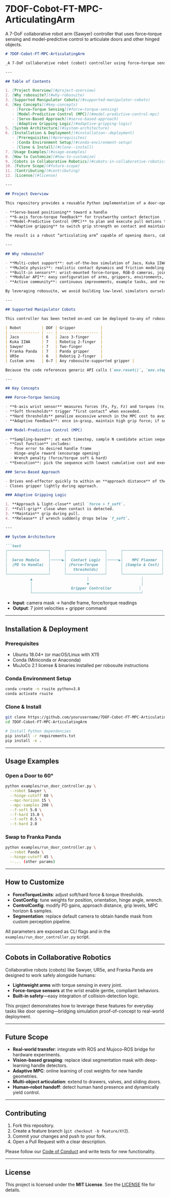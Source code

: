 # 7DOF-Cobot-FT-MPC-ArticulatingArm
A 7-DoF collaborative robot arm (Sawyer) controller that uses force–torque sensing and model-predictive control to articulate doors and other hinged objects.
````markdown
# 7DOF-Cobot-FT-MPC-ArticulatingArm

_A 7-DoF collaborative robot (cobot) controller using force–torque sensing and Model-Predictive Control (MPC) to articulate doors and other hinged objects in robosuite._

---

## Table of Contents

1. [Project Overview](#project-overview)  
2. [Why robosuite?](#why-robosuite)  
3. [Supported Manipulator Cobots](#supported-manipulator-cobots)  
4. [Key Concepts](#key-concepts)  
   - [Force–Torque Sensing](#force–torque-sensing)  
   - [Model-Predictive Control (MPC)](#model-predictive-control-mpc)  
   - [Servo-Based Approach](#servo-based-approach)  
   - [Adaptive Gripping Logic](#adaptive-gripping-logic)  
5. [System Architecture](#system-architecture)  
6. [Installation & Deployment](#installation--deployment)  
   - [Prerequisites](#prerequisites)  
   - [Conda Environment Setup](#conda-environment-setup)  
   - [Clone & Install](#clone--install)  
7. [Usage Examples](#usage-examples)  
8. [How to Customize](#how-to-customize)  
9. [Cobots in Collaborative Robotics](#cobots-in-collaborative-robotics)  
10. [Future Scope](#future-scope)  
11. [Contributing](#contributing)  
12. [License](#license)  

---

## Project Overview

This repository provides a reusable Python implementation of a door-opening controller for collaborative robot arms in [robosuite](https://github.com/StanfordVL/robosuite). It seamlessly blends:

- **Servo-based positioning** toward a handle  
- **6-axis force–torque feedback** for trustworthy contact detection  
- **Model-Predictive Control (MPC)** to plan and execute pull motions that minimize pose, hinge-angle, and wrench costs  
- **Adaptive gripping** to switch grip strength on contact and maintain a secure grasp  

The result is a robust “articulating arm” capable of opening doors, cabinets, valves—and any hinged object—across multiple robot platforms.

---

## Why robosuite?

- **Multi-cobot support**: out-of-the-box simulation of Jaco, Kuka IIWA, Sawyer, Franka Panda, UR5e, and more.  
- **MuJoCo physics**: realistic contact dynamics and friction modeling.  
- **Built-in sensors**: wrist-mounted force–torque, RGB-D cameras, joint encoders.  
- **Modular API**: easy configuration of arms, grippers, environments, and control loops.  
- **Active community**: continuous improvements, example tasks, and research extensions.

By leveraging robosuite, we avoid building low-level simulators ourselves and focus on high-level control logic.

---

## Supported Manipulator Cobots

This controller has been tested on—and can be deployed to—any of robosuite’s standard manipulators:

| Robot         | DOF | Gripper           |
| ------------- | --- | ----------------- |
| Jaco          | 6   | Jaco 3-finger     |
| Kuka IIWA     | 7   | Robotiq 2-finger  |
| Sawyer        | 7   | Two-finger        |
| Franka Panda  | 7   | Panda gripper     |
| UR5e          | 6   | Robotiq 2-finger  |
| Custom arms   | 6–7 | Any robosuite-supported gripper |

Because the code references generic API calls (`env.reset()`, `env.step(action)`, `env.sim.data.sensordata`), swapping among these cobots requires only changing the `make()` arguments in your config.

---

## Key Concepts

### Force–Torque Sensing

- **6-axis wrist sensor** measures forces (Fx, Fy, Fz) and torques (τx, τy, τz).  
- **Soft thresholds** trigger “first contact” when exceeded.  
- **Hard thresholds** penalize excessive wrench in the MPC cost to avoid damage or slipping.  
- **Adaptive feedback**: once in‐grasp, maintain high grip force; if sensor data drops below release threshold, open gripper.

### Model-Predictive Control (MPC)

- **Sampling-based**: at each timestep, sample N candidate action sequences.  
- **Cost function** includes:  
  - Pose error to desired handle frame  
  - Hinge-angle reward (encourage opening)  
  - Wrench penalty (force/torque soft & hard)  
- **Execution**: pick the sequence with lowest cumulative cost and execute its first action.

### Servo-Based Approach

- Drives end-effector quickly to within an **approach distance** of the handle using a PD controller.  
- Closes gripper lightly during approach.

### Adaptive Gripping Logic

1. **Approach & light-close** until `force > f_soft`.  
2. **Full-grip** close when contact is detected.  
3. **Maintain** grip during pull.  
4. **Release** if wrench suddenly drops below `f_soft`.

---

## System Architecture

```text
┌──────────────────┐      ┌─────────────────┐      ┌─────────────────┐
│                  │      │                 │      │                 │
│  Servo Module    │─────▶│  Contact Logic  │─────▶│    MPC Planner  │
│  (PD to Handle)  │      │ (Force–Torque   │      │ (Sample & Cost) │
│                  │      │   thresholds)   │      │                 │
└──────────────────┘      └─────────────────┘      └─────────────────┘
           ▲                        │                       │
           │                        ▼                       │
           │                 Gripper Controller            │
           └────────────────────────────────────────────────┘
````

* **Input**: camera mask → handle frame, force/torque readings
* **Output**: 7 joint velocities + gripper command

---

## Installation & Deployment

### Prerequisites

* Ubuntu 18.04+ (or macOS/Linux with X11)
* Conda (Miniconda or Anaconda)
* MuJoCo 2.1 license & binaries installed per robosuite instructions

### Conda Environment Setup

```bash
conda create -n rsuite python=3.8
conda activate rsuite
```

### Clone & Install

```bash
git clone https://github.com/yourusername/7DOF-Cobot-FT-MPC-ArticulatingArm.git
cd 7DOF-Cobot-FT-MPC-ArticulatingArm

# Install Python dependencies
pip install -r requirements.txt
pip install -e .
```

---

## Usage Examples

### Open a Door to 60°

```bash
python examples/run_door_controller.py \
  --robot Sawyer \
  --hinge-cutoff 60 \
  --mpc-horizon 15 \
  --mpc-samples 200 \
  --f-soft 5.0 \
  --f-hard 15.0 \
  --t-soft 0.5 \
  --t-hard 2.0
```

### Swap to Franka Panda

```bash
python examples/run_door_controller.py \
  --robot Panda \
  --hinge-cutoff 45 \
  --... (other params)
```

---

## How to Customize

* **ForceTorqueLimits**: adjust soft/hard force & torque thresholds.
* **CostConfig**: tune weights for position, orientation, hinge angle, wrench.
* **ControlConfig**: modify PD gains, approach distance, grip levels, MPC horizon & samples.
* **Segmentation**: replace default camera to obtain handle mask from custom perception pipeline.

All parameters are exposed as CLI flags and in the `examples/run_door_controller.py` script.

---

## Cobots in Collaborative Robotics

Collaborative robots (cobots) like Sawyer, UR5e, and Franka Panda are designed to work safely alongside humans:

* **Lightweight arms** with torque sensing in every joint.
* **Force-torque sensors** at the wrist enable gentle, compliant behaviors.
* **Built-in safety**—easy integration of collision-detection logic.

This project demonstrates how to leverage these features for everyday tasks like door opening—bridging simulation proof-of-concept to real-world deployment.

---

## Future Scope

* **Real-world transfer**: integrate with ROS and Mujoco-ROS bridge for hardware experiments.
* **Vision-based grasping**: replace ideal segmentation mask with deep-learning handle detectors.
* **Adaptive MPC**: online learning of cost weights for new handle geometries.
* **Multi-object articulation**: extend to drawers, valves, and sliding doors.
* **Human–robot handoff**: detect human hand presence and dynamically yield control.

---

## Contributing

1. Fork this repository.
2. Create a feature branch (`git checkout -b feature/XYZ`).
3. Commit your changes and push to your fork.
4. Open a Pull Request with a clear description.

Please follow our [Code of Conduct](CODE_OF_CONDUCT.md) and write tests for new functionality.

---

## License

This project is licensed under the **MIT License**. See the [LICENSE](LICENSE) file for details.

```
```
